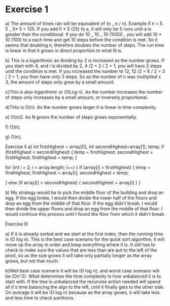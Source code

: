 # Exercise 1

a) The amount of times ran will be equivalent of (n _ n / n).
Example if n = 5. 5 _ 5* 5 = 125. If you add 5 * 5 (25) to a, it will only be 5 runs until a is greater than the conditional. If you do 10 _ 10 _ 10 (1000) , you will add 10 \* 10 (100) to a each time and get 10 steps before the condition is met. So it seems that doubling n, therefore doubles the number of steps. The run time is linear in that it grows in direct proportion to what N is.

b) This is a logarithmic as dividing by 2 is increased as the number grows. If you start with 4, and i is divided by 2, 4 /2 = 2 / 2 = 1, you will have 2 steps until the condition is met. If you increased the number to 12, 12 /2 = 6 / 2 = 3 / 2 = 1, you then have only 3 steps. So as the number of n was multiplied x 3, the amount of steps only grew by a small amount.

c)This is also logarithmic or O(Log n). As the number increases the number of steps only increases by a small amount, or inversely proportional.

d)THis is O(n). As the number grows larger it is linear in time complexity.

e) O(n)2. As N grows the number of steps grows exponentially.

f) O(n);

g) O(n);

Exercise II
a) int firstHighest = array[0], int secondHighest=array[1], temp;
if (firstHighest < secondHighest) {
temp = firstHighest;
secondHighest = firstHighest;
firstHighest = temp;
}

for (int i = 2; i < array.length; i++) {
if (array[i] > firstHighest) {
temp = firstHighest;
firstHighest = array[i];
secondHighest = temp;

} else (if array[i] > secondHighest) {
secondHighest = array[i]
}
}

b) My strategy would be to pick the middle floor of the building and drop an egg. If the egg broke, I would then divide the lower half of the floors and drop an egg from the middle of that floor. If the egg didn't break, I would then divide the upper floors and drop an egg from the middle of that floor. I would continue this process until I found the floor from which it didn't break.

Exercise III

a) If it is already sorted and we start at the first index, then the running time is (O log n). This is the best case scenario for the quick sort algorithm, it will move up the array in order and keep everything where it is. It still has to check to make sure the values that are less than are put to the left of the pivot, so as the size grows it will take only partially longer as the array grows, but not that much.

b)Well best case scenario it will be (O log n), and worst case scenario will be (On^2). What determines the time complexity is how unbalanced it is to start with. If the tree is unbalanced the recurvise action needed will spend all it's time balancing the algo to the left, until it finally gets to the other side. On average it will be (O log n) because as the array grows, it will take less and less time to check partitions.
